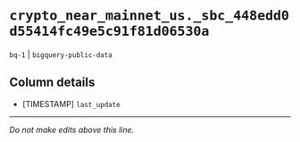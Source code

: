 # `crypto_near_mainnet_us._sbc_448edd0d55414fc49e5c91f81d06530a`
`bq-1` | `bigquery-public-data`

## Column details
* [TIMESTAMP] `last_update`

-------------------------------------------------------------------------------
*Do not make edits above this line.*
